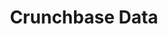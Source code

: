 ---
cost: basic API is free, exended API is paid but with research access
description: 'Crunchbase collects data on both private and public companies.Their
  content includes investment and funding information, founding members and individuals
  in leadership positions, mergers and acquisitions, news, and industry trends. They
  have a free and paid-access tier, but can also grant use of the full API to academic
  researchers. https://about.crunchbase.com/partners/academic-research-access/ '
last_edit: Fri, 01 Dec 2023 20:14:58 GMT
location: https://data.crunchbase.com/docs
open_access: 'TRUE'
shortname: crunchbase
tags:
- startup
- markets
- competition
- management
- trends
- venture capital
timeframe: 2013-
title: Crunchbase Data
uuid: 77b208ec-9355-4654-944b-f351fef9f7bb
versioning: 'FALSE'
---